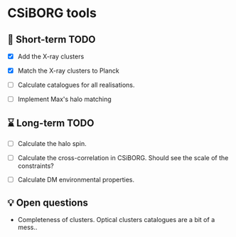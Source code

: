 # CSiBORG tools

## :scroll: Short-term TODO
- [x] Add the X-ray clusters
- [x] Match the X-ray clusters to Planck
- [ ] Calculate catalogues for all realisations.
- [ ] Implement Max's halo matching


## :hourglass: Long-term TODO
- [ ] Calculate the halo spin.
- [ ] Calculate the cross-correlation in CSiBORG. Should see the scale of the constraints?
- [ ] Calculate DM environmental properties.


## :bulb: Open questions
- Completeness of clusters. Optical clusters catalogues are a bit of a mess..